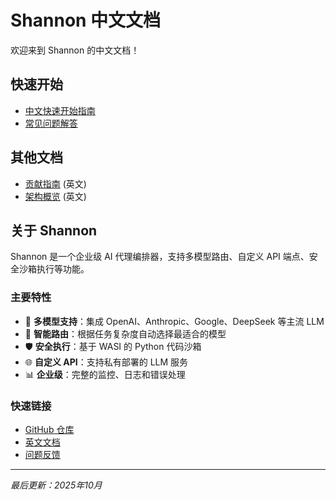 # Shannon 中文文档

欢迎来到 Shannon 的中文文档！

## 快速开始

- [中文快速开始指南](快速开始.md)
- [常见问题解答](常见问题.md)

## 其他文档

- [贡献指南](https://github.com/Kocoro-lab/Shannon/blob/main/CONTRIBUTING.md) (英文)
- [架构概览](https://github.com/Kocoro-lab/Shannon/blob/main/docs/multi-agent-workflow-architecture.md) (英文)

## 关于 Shannon

Shannon 是一个企业级 AI 代理编排器，支持多模型路由、自定义 API 端点、安全沙箱执行等功能。

### 主要特性

- 🤖 **多模型支持**：集成 OpenAI、Anthropic、Google、DeepSeek 等主流 LLM
- 🔄 **智能路由**：根据任务复杂度自动选择最适合的模型
- 🛡️ **安全执行**：基于 WASI 的 Python 代码沙箱
- 🌐 **自定义 API**：支持私有部署的 LLM 服务
- 📊 **企业级**：完整的监控、日志和错误处理

### 快速链接

- [GitHub 仓库](https://github.com/Kocoro-lab/Shannon)
- [英文文档](https://github.com/Kocoro-lab/Shannon/blob/main/README.md)
- [问题反馈](https://github.com/Kocoro-lab/Shannon/issues)

---

*最后更新：2025年10月*

